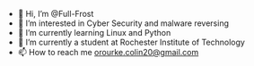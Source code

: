 - 👋 Hi, I’m @Full-Frost
- 👀 I’m interested in Cyber Security and malware reversing
- 🌱 I’m currently learning Linux and Python
- 💞️ I’m currently a student at Rochester Institute of Technology 
- 📫 How to reach me orourke.colin20@gmail.com

